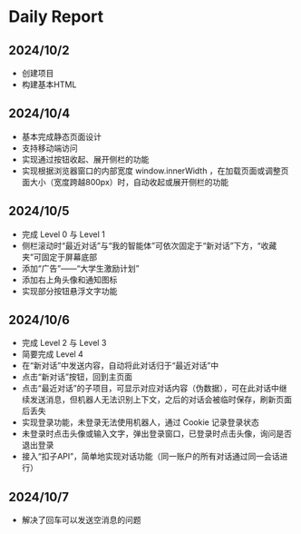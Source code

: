 # Daily Report

## 2024/10/2
- 创建项目
- 构建基本HTML
## 2024/10/4
- 基本完成静态页面设计
- 支持移动端访问
- 实现通过按钮收起、展开侧栏的功能
- 实现根据浏览器窗口的内部宽度 window.innerWidth ，在加载页面或调整页面大小（宽度跨越800px）时，自动收起或展开侧栏的功能
## 2024/10/5
- 完成 Level 0 与 Level 1
- 侧栏滚动时“最近对话”与“我的智能体”可依次固定于“新对话”下方，“收藏夹”可固定于屏幕底部
- 添加“广告”——“大学生激励计划”
- 添加右上角头像和通知图标
- 实现部分按钮悬浮文字功能
## 2024/10/6
- 完成 Level 2 与 Level 3
- 简要完成 Level 4
- 在“新对话”中发送内容，自动将此对话归于“最近对话”中
- 点击“新对话”按钮，回到主页面
- 点击“最近对话”的子项目，可显示对应对话内容（伪数据），可在此对话中继续发送消息，但机器人无法识别上下文，之后的对话会被临时保存，刷新页面后丢失
- 实现登录功能，未登录无法使用机器人，通过 Cookie 记录登录状态
- 未登录时点击头像或输入文字，弹出登录窗口，已登录时点击头像，询问是否退出登录
- 接入“扣子API”，简单地实现对话功能（同一账户的所有对话通过同一会话进行）
## 2024/10/7
- 解决了回车可以发送空消息的问题